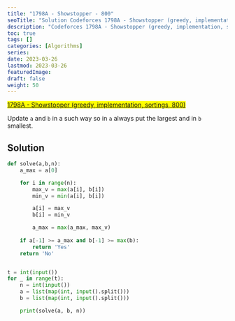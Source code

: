 ```yaml
---
title: "1798A - Showstopper - 800"
seoTitle: "Solution Codeforces 1798A - Showstopper (greedy, implementation, sortings, 800)"
description: "Codeforces 1798A - Showstopper (greedy, implementation, sortings, 800)"
toc: true
tags: []
categories: [Algorithms]
series:
date: 2023-03-26
lastmod: 2023-03-26
featuredImage:
draft: false
weight: 50
---
```


<mark>[1798A - Showstopper (greedy, implementation, sortings, 800)](https://codeforces.com/contest/1798/problem/A)</mark>

Update `a` and `b` in a such way so in `a` always put the largest and in `b` smallest.

## Solution

```python
def solve(a,b,n):
    a_max = a[0]

    for i in range(n):
        max_v = max(a[i], b[i])
        min_v = min(a[i], b[i])

        a[i] = max_v
        b[i] = min_v

        a_max = max(a_max, max_v)
    
    if a[-1] >= a_max and b[-1] >= max(b):
        return 'Yes'
    return 'No'


t = int(input())
for _ in range(t):
    n = int(input())
    a = list(map(int, input().split()))
    b = list(map(int, input().split()))

    print(solve(a, b, n))
```
